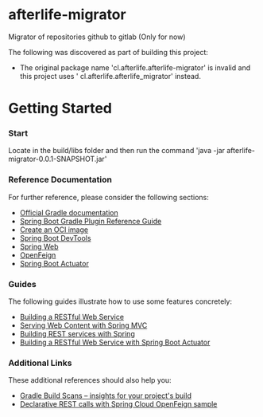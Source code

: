 # afterlife-migrator

Migrator of repositories github to gitlab (Only for now)

The following was discovered as part of building this project:

- The original package name 'cl.afterlife.afterlife-migrator' is invalid and this project uses '
  cl.afterlife.afterlife_migrator' instead.

# Getting Started

### Start

Locate in the build/libs folder and then run the command 'java -jar afterlife-migrator-0.0.1-SNAPSHOT.jar'

### Reference Documentation

For further reference, please consider the following sections:

- [Official Gradle documentation](https://docs.gradle.org)
- [Spring Boot Gradle Plugin Reference Guide](https://docs.spring.io/spring-boot/3.4.1/gradle-plugin)
- [Create an OCI image](https://docs.spring.io/spring-boot/3.4.1/gradle-plugin/packaging-oci-image.html)
- [Spring Boot DevTools](https://docs.spring.io/spring-boot/3.4.1/reference/using/devtools.html)
- [Spring Web](https://docs.spring.io/spring-boot/3.4.1/reference/web/servlet.html)
- [OpenFeign](https://docs.spring.io/spring-cloud-openfeign/reference/)
- [Spring Boot Actuator](https://docs.spring.io/spring-boot/3.4.1/reference/actuator/index.html)

### Guides

The following guides illustrate how to use some features concretely:

- [Building a RESTful Web Service](https://spring.io/guides/gs/rest-service/)
- [Serving Web Content with Spring MVC](https://spring.io/guides/gs/serving-web-content/)
- [Building REST services with Spring](https://spring.io/guides/tutorials/rest/)
- [Building a RESTful Web Service with Spring Boot Actuator](https://spring.io/guides/gs/actuator-service/)

### Additional Links

These additional references should also help you:

- [Gradle Build Scans – insights for your project's build](https://scans.gradle.com#gradle)
- [Declarative REST calls with Spring Cloud OpenFeign sample](https://github.com/spring-cloud-samples/feign-eureka)

